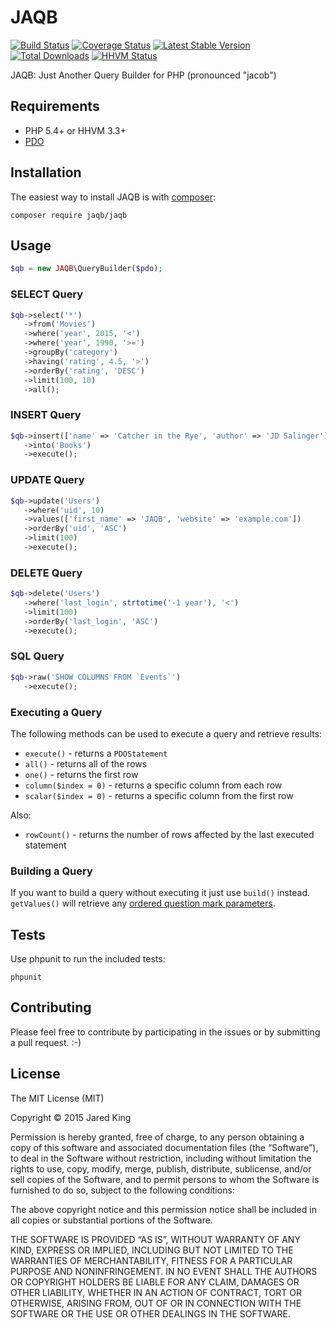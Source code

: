 JAQB
===========

[![Build Status](https://travis-ci.org/jaredtking/jaqb.png?branch=master)](https://travis-ci.org/jaredtking/jaqb)
[![Coverage Status](https://coveralls.io/repos/jaredtking/jaqb/badge.svg?branch=master)](https://coveralls.io/r/jaredtking/jaqb?branch=master)
[![Latest Stable Version](https://poser.pugx.org/jaqb/jaqb/v/stable.png)](https://packagist.org/packages/jaqb/jaqb)
[![Total Downloads](https://poser.pugx.org/jaqb/jaqb/downloads.png)](https://packagist.org/packages/jaqb/jaqb)
[![HHVM Status](http://hhvm.h4cc.de/badge/jaqb/jaqb.svg)](http://hhvm.h4cc.de/package/jaqb/jaqb)

JAQB: Just Another Query Builder for PHP (pronounced "jacob")

## Requirements

- PHP 5.4+ or HHVM 3.3+
- [PDO](http://php.net/pdo)

## Installation

The easiest way to install JAQB is with [composer](http://getcomposer.org):

```
composer require jaqb/jaqb
```

## Usage

```php
$qb = new JAQB\QueryBuilder($pdo);
```

### SELECT Query

```php
$qb->select('*')
   ->from('Movies')
   ->where('year', 2015, '<')
   ->where('year', 1990, '>=')
   ->groupBy('category')
   ->having('rating', 4.5, '>')
   ->orderBy('rating', 'DESC')
   ->limit(100, 10)
   ->all();
```

### INSERT Query

```php
$qb->insert(['name' => 'Catcher in the Rye', 'author' => 'JD Salinger'])
   ->into('Books')
   ->execute();
```

### UPDATE Query

```php
$qb->update('Users')
   ->where('uid', 10)
   ->values(['first_name' => 'JAQB', 'website' => 'example.com'])
   ->orderBy('uid', 'ASC')
   ->limit(100)
   ->execute();
```

### DELETE Query

```php
$qb->delete('Users')
   ->where('last_login', strtotime('-1 year'), '<')
   ->limit(100)
   ->orderBy('last_login', 'ASC')
   ->execute();
```

### SQL Query

```php
$qb->raw('SHOW COLUMNS FROM `Events`')
   ->execute();
```

### Executing a Query
The following methods can be used to execute a query and retrieve results:
- `execute()` - returns a `PDOStatement`
- `all()` - returns all of the rows
- `one()` - returns the first row
- `column($index = 0)` - returns a specific column from each row
- `scalar($index = 0)` - returns a specific column from the first row

Also:
- `rowCount()` - returns the number of rows affected by the last executed statement

### Building a Query

If you want to build a query without executing it just use `build()` instead. `getValues()` will retrieve any [ordered question mark parameters](http://php.net/manual/en/pdo.prepare.php).

## Tests

Use phpunit to run the included tests:

```
phpunit
```

## Contributing

Please feel free to contribute by participating in the issues or by submitting a pull request. :-)

## License

The MIT License (MIT)

Copyright © 2015 Jared King

Permission is hereby granted, free of charge, to any person obtaining a copy of this software and associated documentation files (the “Software”), to deal in the Software without restriction, including without limitation the rights to use, copy, modify, merge, publish, distribute, sublicense, and/or sell copies of the Software, and to permit persons to whom the Software is furnished to do so, subject to the following conditions:

The above copyright notice and this permission notice shall be included in all copies or substantial portions of the Software.

THE SOFTWARE IS PROVIDED “AS IS”, WITHOUT WARRANTY OF ANY KIND, EXPRESS OR IMPLIED, INCLUDING BUT NOT LIMITED TO THE WARRANTIES OF MERCHANTABILITY, FITNESS FOR A PARTICULAR PURPOSE AND NONINFRINGEMENT. IN NO EVENT SHALL THE AUTHORS OR COPYRIGHT HOLDERS BE LIABLE FOR ANY CLAIM, DAMAGES OR OTHER LIABILITY, WHETHER IN AN ACTION OF CONTRACT, TORT OR OTHERWISE, ARISING FROM, OUT OF OR IN CONNECTION WITH THE SOFTWARE OR THE USE OR OTHER DEALINGS IN THE SOFTWARE.